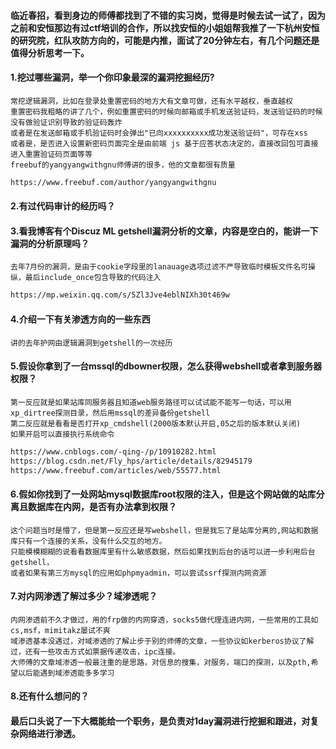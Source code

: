 #### 临近春招，看到身边的师傅都找到了不错的实习岗，觉得是时候去试一试了，因为之前和安恒那边有过ctf培训的合作，所以找安恒的小姐姐帮我推了一下杭州安恒的研究院，红队攻防方向的，可能是内推，面试了20分钟左右，有几个问题还是值得分析思考一下。

#### 1.挖过哪些漏洞，举一个你印象最深的漏洞挖掘经历?
```
常挖逻辑漏洞，比如在登录处重置密码的地方大有文章可做，还有水平越权，垂直越权
重置密码我粗略的讲了几个，例如重置密码的时候向邮箱或手机发送验证码，发送验证码的时候没有做验证识别导致的验证码轰炸
或者是在发送邮箱或手机验证码时会弹出"已向xxxxxxxxxx成功发送验证码"，可存在xss
或者是，是否进入设置新密码页面完全是由前端 js 基于应答状态决定的，直接改回包可直接进入重置验证码页面等等
freebuf的yangyangwithgnu师傅讲的很多，他的文章都很有质量
```
```html
https://www.freebuf.com/author/yangyangwithgnu
```

#### 2.有过代码审计的经历吗？
#### 3.看我博客有个Discuz ML getshell漏洞分析的文章，内容是空白的，能讲一下漏洞的分析原理吗？
```
去年7月份的漏洞，是由于cookie字段里的lanauage选项过滤不严导致临时模板文件名可操纵，最后include_once包含导致的代码注入
```
```html
https://mp.weixin.qq.com/s/5Zl3Jve4eblNIXh30t469w
```
#### 4.介绍一下有关渗透方向的一些东西
```
讲的去年护网由逻辑漏洞到getshell的一次经历
```
#### 5.假设你拿到了一台mssql的dbowner权限，怎么获得webshell或者拿到服务器权限？
```
第一反应就是如果站库同服务器且知道web服务路径可以试试能不能写一句话，可以用xp_dirtree探测目录，然后用mssql的差异备份getshell
第二反应就是看看是否打开xp_cmdshell(2000版本默认开启,05之后的版本默认关闭)
如果开启可以直接执行系统命令
```
```html
https://www.cnblogs.com/-qing-/p/10910282.html
https://blog.csdn.net/Fly_hps/article/details/82945179
https://www.freebuf.com/articles/web/55577.html
```
#### 6.假如你找到了一处网站mysql数据库root权限的注入，但是这个网站做的站库分离且数据库在内网，是否有办法拿到权限？
```
这个问题当时是懵了，但是第一反应还是写webshell，但是我忘了是站库分离的,网站和数据库只有一个连接的关系，没有什么交互的地方。
只能模模糊糊的说看看数据库里有什么敏感数据，然后如果找到后台的话可以进一步利用后台getshell，
或者如果有第三方mysql的应用如phpmyadmin，可以尝试ssrf探测内网资源
```
#### 7.对内网渗透了解过多少？域渗透呢？
```
内网渗透前不久才做过，用的frp做的内网穿透，socks5做代理连进内网，一些常用的工具如cs,msf，mimitakz屡试不爽
域渗透基本没遇过，对域渗透的了解止步于别的师傅的文章，一些协议如kerberos协议了解过，还有一些攻击方式如票据传递攻击，ipc连接。
大师傅的文章域渗透一般最注重的是思路，对信息的搜集，对服务，端口的探测，以及pth,希望以后能遇到域渗透能多多学习
```
#### 8.还有什么想问的？


#### 最后口头说了一下大概能给一个职务，是负责对1day漏洞进行挖掘和跟进，对复杂网络进行渗透。